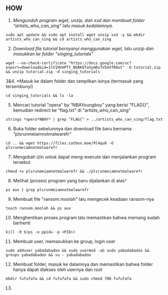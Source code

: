 ## **HOW**
1. *Mengunduh program wget, unzip, dan xxd dan membuat folder “artists_who_can_sing" lalu masuk kedalamnya.*
```
sudo apt update && sudo apt install wget unzip xxd -y && mkdir artists_who_can_sing && cd artists_who_can_sing
```
2. *Download file tutorial bernyanyi menggunakan wget, lalu unzip dan masukkan ke folder "singing_tutorials"*
```
wget --no-check-certificate "https://docs.google.com/uc?export=download&id=1lV1HVmPTY_BOAK6ToXymRu7V5eVfR0ut" -O tutorial.zip && unzip tutorial.zip -d singing_tutorials
```
3&4. *Masuk ke dalam folder dan tampilkan isinya (termasuk yang tersembunyi)
```
cd singing_tutorials && ls -la
```
5. Mencari tutorial "opera" by “NBAYoungboy” yang berisi "FLAG{}", kemudian redirect ke "flag.txt" di "artists_who_can_sing"
```
strings *opera*NBAY* | grep "FLAG{" > ../artists_who_can_sing/flag.txt
```
6. Buka folder sebelumnya dan download file baru bernama “plsrunmeiamnotmalwarefr”
```
cd .. && wget https://files.catbox.moe/9l4qu8 -O plsrunmeiamnotmalwarefr 
```
7. Mengubah izin untuk dapat meng-execute dan menjalankan program tersebut
```
chmod +x plsrunmeiamnotmalwarefr && ./plsrunmeiamnotmalwarefr
```
8. Melihat (proses) program yang baru dijalankan di atas^
```
ps aux | grep plsrunmeiamnotmalwarefr
```
9. Membuat file "ransom.moolah" lalu mengecek keadaan ransom-nya
```
touch ransom.moolah && ps aux

```
10. Menghentikan proses program lalu memastikan bahwa memang sudah berhenti
```
kill -9 $(ps -o ppid= -p <PID>)
```
11. Membuat user, memasukkan ke group, login user
```
sudo adduser yabadabadoo && sudo usermod -aG sudo yabadabadoo && groups yabadabadoo && su - yabadabadoo
```
12. Membuat folder, masuk ke dalamnya dan memastikan bahwa folder hanya dapat diakses oleh usernya dan root
```
mkdir fufufafa && cd fufufafa && sudo chmod 700 fufufafa
```
13. 
